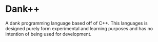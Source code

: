 # Dank++
A dank programming language based off of C++. This languages is designed purely form experimental and learning purposes and has no intention of being used for development. 
